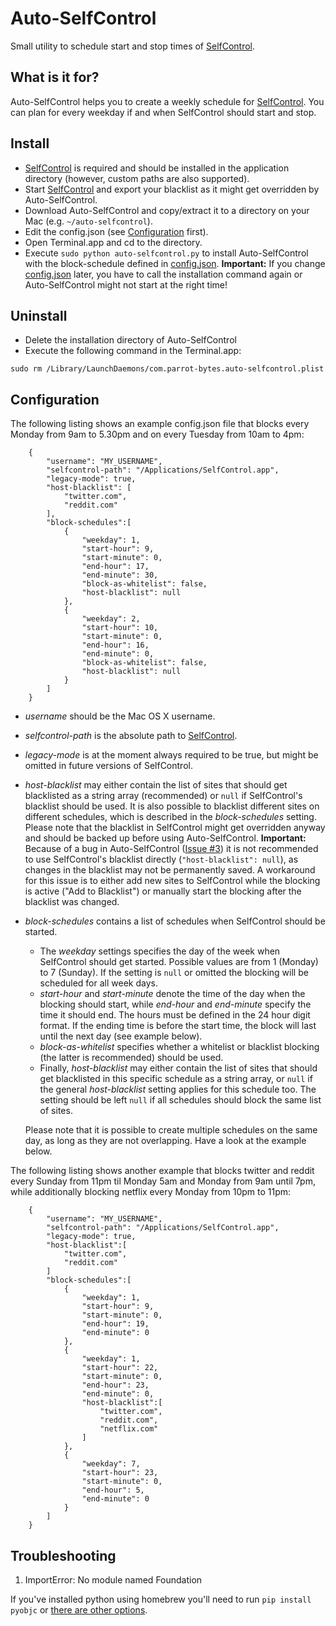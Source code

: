 # Auto-SelfControl

Small utility to schedule start and stop times of [SelfControl](http://selfcontrolapp.com).

## What is it for?
Auto-SelfControl helps you to create a weekly schedule for [SelfControl](http://selfcontrolapp.com).
You can plan for every weekday if and when SelfControl should start and stop.


## Install
- [SelfControl](http://selfcontrolapp.com) is required and should be installed in the application directory (however, custom paths are also supported).
- Start [SelfControl](http://selfcontrolapp.com) and export your blacklist as it might get overridden by Auto-SelfControl.
- Download Auto-SelfControl and copy/extract it to a directory on your Mac (e.g. `~/auto-selfcontrol`).
- Edit the config.json (see [Configuration](#configuration) first).
- Open Terminal.app and cd to the directory.
- Execute `sudo python auto-selfcontrol.py` to install Auto-SelfControl with the block-schedule defined in [config.json](config.json). __Important:__ If you change [config.json](config.json) later, you have to call the installation command again or Auto-SelfControl might not start at the right time!


## Uninstall
- Delete the installation directory of Auto-SelfControl
- Execute the following command in the Terminal.app:
```
sudo rm /Library/LaunchDaemons/com.parrot-bytes.auto-selfcontrol.plist
```

## Configuration
The following listing shows an example config.json file that blocks every Monday from 9am to 5.30pm and on every Tuesday from 10am to 4pm:
```
    {
        "username": "MY_USERNAME",
        "selfcontrol-path": "/Applications/SelfControl.app",
        "legacy-mode": true,
        "host-blacklist": [
            "twitter.com",
            "reddit.com"
        ],
        "block-schedules":[
            {
                "weekday": 1,
                "start-hour": 9,
                "start-minute": 0,
                "end-hour": 17,
                "end-minute": 30,
                "block-as-whitelist": false,
                "host-blacklist": null
            },
            {
                "weekday": 2,
                "start-hour": 10,
                "start-minute": 0,
                "end-hour": 16,
                "end-minute": 0,
                "block-as-whitelist": false,
                "host-blacklist": null
            }
        ]
    }
```
- _username_ should be the Mac OS X username.
- _selfcontrol-path_ is the absolute path to [SelfControl](http://selfcontrolapp.com).
- _legacy-mode_ is at the moment always required to be true, but might be omitted in future versions of SelfControl.
- _host-blacklist_ may either contain the list of sites that should get blacklisted as a string array (recommended) or `null` if SelfControl's blacklist should be used. It is also possible to blacklist different sites on different schedules, which is described in the _block-schedules_ setting. Please note that the blacklist in SelfControl might get overridden anyway and should be backed up before using Auto-SelfControl.
__Important:__ Because of a bug in Auto-SelfControl ([Issue #3](https://github.com/andreasgrill/auto-selfcontrol/issues/3)) it is not recommended to use SelfControl's blacklist directly (`"host-blacklist": null`), as changes in the blacklist may not be permanently saved. A workaround for this issue is to either add new sites to SelfControl while the blocking is active ("Add to Blacklist") or manually start the blocking after the blacklist was changed.
- _block-schedules_ contains a list of schedules when SelfControl should be started.
    * The _weekday_ settings specifies the day of the week when SelfControl should get started. Possible values are from 1 (Monday) to 7 (Sunday). If the setting is `null` or omitted the blocking will be scheduled for all week days.
    * _start-hour_ and _start-minute_ denote the time of the day when the blocking should start, while _end-hour_ and _end-minute_ specify the time it should end. The hours must be defined in the 24 hour digit format. If the ending time is before the start time, the block will last until the next day (see example below).
    * _block-as-whitelist_ specifies whether a whitelist or blacklist blocking (the latter is recommended) should be used.
    * Finally, _host-blacklist_ may either contain the list of sites that should get blacklisted in this specific schedule as a string array, or `null` if the general _host-blacklist_ setting applies for this schedule too. The setting should be left `null` if all schedules should block the same list of sites.

    Please note that it is possible to create multiple schedules on the same day, as long as they are not overlapping. Have a look at the example below.

The following listing shows another example that blocks twitter and reddit every Sunday from 11pm til Monday 5am and Monday from 9am until 7pm, while additionally blocking netflix every Monday from 10pm to 11pm:
```
    {
        "username": "MY_USERNAME",
        "selfcontrol-path": "/Applications/SelfControl.app",
        "legacy-mode": true,
        "host-blacklist":[
            "twitter.com",
            "reddit.com"
        ]
        "block-schedules":[
            {
                "weekday": 1,
                "start-hour": 9,
                "start-minute": 0,
                "end-hour": 19,
                "end-minute": 0
            },
            {
                "weekday": 1,
                "start-hour": 22,
                "start-minute": 0,
                "end-hour": 23,
                "end-minute": 0,
                "host-blacklist":[
                    "twitter.com",
                    "reddit.com",
                    "netflix.com"
                ]
            },
            {
                "weekday": 7,
                "start-hour": 23,
                "start-minute": 0,
                "end-hour": 5,
                "end-minute": 0
            }
        ]
    }
```

## Troubleshooting

1. ImportError: No module named Foundation

If you've installed python using homebrew you'll need to run `pip install pyobjc` or [there are other options](https://stackoverflow.com/questions/1614648/importerror-no-module-named-foundation#1616361).
